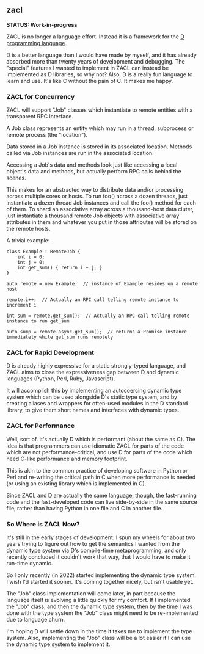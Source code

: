 ## zacl

**STATUS: Work-in-progress**

ZACL is no longer a language effort.  Instead it is a framework for the [D programming language](https://dlang.org/).

D is a better language than I would have made by myself, and it has already absorbed more than twenty years of development and debugging.  The "special" features I wanted to implement in ZACL can instead be implemented as D libraries, so why not?  Also, D is a really fun language to learn and use.  It's like C without the pain of C.  It makes me happy.

### ZACL for Concurrency

ZACL will support "Job" classes which instantiate to remote entities with a transparent RPC interface.

A Job class represents an entity which may run in a thread, subprocess or remote process (the "location").

Data stored in a Job instance is stored in its associated location.  Methods called via Job instances are run in the associated location.

Accessing a Job's data and methods look just like accessing a local object's data and methods, but actually perform RPC calls behind the scenes.

This makes for an abstracted way to distribute data and/or processing across multiple cores or hosts.  To run foo() across a dozen threads, just instantiate a dozen thread Job instances and call the foo() method for each of them.  To shard an associative array across a thousand-host data cluter, just instantiate a thousand remote Job objects with associative array attributes in them and whatever you put in those attributes will be stored on the remote hosts.

A trivial example:

    class Example : RemoteJob {
        int i = 0;
        int j = 0;
        int get_sum() { return i + j; }
    }

    auto remote = new Example;  // instance of Example resides on a remote host

    remote.i++;  // Actually an RPC call telling remote instance to increment i

    int sum = remote.get_sum();  // Actually an RPC call telling remote instance to run get_sum

    auto sump = remote.async.get_sum();  // returns a Promise instance immediately while get_sum runs remotely


### ZACL for Rapid Development

D is already highly expressive for a static strongly-typed language, and ZACL aims to close the expressiveness gap between D and dynamic languages (Python, Perl, Ruby, Javascript).

It will accomplish this by implementing an autocoercing dynamic type system which can be used alongside D's static type system, and by creating aliases and wrappers for often-used modules in the D standard library, to give them short names and interfaces with dynamic types.

### ZACL for Performance

Well, sort of.  It's actually D which is performant (about the same as C).  The idea is that programmers can use idiomatic ZACL for parts of the code which are not performance-critical, and use D for parts of the code which need C-like performance and memory footprint.

This is akin to the common practice of developing software in Python or Perl and re-writing the critical path in C when more performance is needed (or using an existing library which is implemented in C).

Since ZACL and D are actually the same language, though, the fast-running code and the fast-developed code can live side-by-side in the same source file, rather than having Python in one file and C in another file.

### So Where is ZACL Now?

It's still in the early stages of development.  I spun my wheels for about two years trying to figure out how to get the semantics I wanted from the dynamic type system via D's compile-time metaprogramming, and only recently concluded it couldn't work that way, that I would have to make it run-time dynamic.

So I only recently (in 2022) started implementing the dynamic type system.  I wish I'd started it sooner.  It's coming together nicely, but isn't usable yet.

The "Job" class implementation will come later, in part because the language itself is evolving a little quickly for my comfort.  If I implemented the "Job" class, and then the dynamic type system, then by the time I was done with the type system the "Job" class might need to be re-implemented due to language churn.

I'm hoping D will settle down in the time it takes me to implement the type system.  Also, implementing the "Job" class will be a lot easier if I can use the dynamic type system to implement it.

